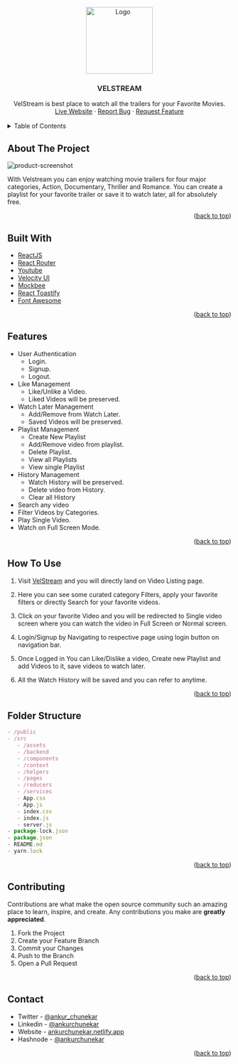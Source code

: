 <div id="top"></div>

<!-- PROJECT LOGO -->

<br />
<div align="center">
  <a href="https://github.com/othneildrew/Best-README-Template">
    <img src="https://velocity-practice.netlify.app/images/velocity-1-logo.svg" alt="Logo" width="150" height="150">
  </a>
  <br/>
  <h3 style="font-weight: 600" align="center">VELSTREAM</h3>

  <p align="center">
    VelStream is best place to watch all the trailers for your Favorite Movies.
    <br />
    <a href="https://velstream.netlify.app">Live Website</a>
    ·
    <a href="https://github.com/AnkurChunekar/VelStream/issues/new">Report Bug</a>
    ·
    <a href="https://github.com/AnkurChunekar/VelStream/issues/new">Request Feature</a>
  </p>
</div>

<!-- TABLE OF CONTENTS -->

<details style="margin: 1rem 0">
  <summary>Table of Contents</summary>
  <ol>
    <li>
      <a href="#about-the-project">About The Project</a>
    </li>
      <li><a href="#built-with">Built With</a></li>
    <li>
      <a href="#features">Features</a>
    </li>
    <li><a href="#how-to-use">How To Use</a></li>
    <li><a href="#folder-structure">Folder Structure</a></li>
    <li><a href="#contributing">Contributing</a></li>
    <li><a href="#contact">Contact</a></li>
  </ol>
</details>

<!-- ABOUT THE PROJECT -->

## About The Project

![product-screenshot](/src/assets/velstream.gif)

With Velstream you can enjoy watching movie trailers for four major categories, Action, Documentary, Thriller and Romance. You can create a playlist for your favorite trailer or save it to watch later, all for absolutely free.

<p align="right">(<a href="#top">back to top</a>)</p>

<!-- Built With -->
## Built With

- [ReactJS](https://reactjs.org/)
- [React Router](https://reactrouter.com/)
- [Youtube](https://youtube.com/)
- [Velocity UI](https://velocity-ui.netlify.app/)
- [Mockbee](https://www.mockbe.netlify.app/)
- [React Toastify](https://fkhadra.github.io/react-toastify/)
- [Font Awesome](https://fontawesome.com/)

<p align="right">(<a href="#top">back to top</a>)</p>

<!-- Features -->

## Features

- User Authentication
  - Login.
  - Signup.
  - Logout.
- Like Management
  - Like/Unlike a Video.
  - Liked Videos will be preserved.
- Watch Later Management
  - Add/Remove from Watch Later.
  - Saved Videos will be preserved.
- Playlist Management
  - Create New Playlist
  - Add/Remove video from playlist.
  - Delete Playlist.
  - View all Playlists
  - View single Playlist
- History Management
  - Watch History will be preserved.
  - Delete video from History.
  - Clear all History
- Search any video
- Filter Videos by Categories.
- Play Single Video.
- Watch on Full Screen Mode.

<p align="right">(<a href="#top">back to top</a>)</p>

<!-- How To Use -->
## How To Use

1.  Visit [VelStream](https://velstream.netlify.app/) and you will directly land on Video Listing page.

2.  Here you can see some curated category Filters, apply your favorite filters or directly Search for your favorite videos.

3. Click on your favorite Video and you will be redirected to Single video screen where you can watch the video in Full Screen or Normal screen.

4. Login/Signup by Navigating to respective page using login button on navigation bar.

5. Once Logged in You can Like/Dislike a video, Create new Playlist and add Videos to it, save videos to watch later.

6. All the Watch History will be saved and you can refer to anytime.

<p align="right">(<a href="#top">back to top</a>)</p>

<!-- Folder Structure -->
## Folder Structure

```jsx
- /public
- /src
   - /assets
   - /backend
   - /components
   - /context
   - /helpers
   - /pages
   - /reducers
   - /services
   - App.css
   - App.js
   - index.css
   - index.js
   - server.js
- package-lock.json
- package.json
- README.md
- yarn.lock
```

<p align="right">(<a href="#top">back to top</a>)</p>

<!-- CONTRIBUTING -->

## Contributing

Contributions are what make the open source community such an amazing place to learn, inspire, and create. Any contributions you make are **greatly appreciated**.

1. Fork the Project
2. Create your Feature Branch
3. Commit your Changes
4. Push to the Branch
5. Open a Pull Request

<p align="right">(<a href="#top">back to top</a>)</p>

<!-- CONTACT -->

## Contact

- Twitter - [@ankur_chunekar](https://twitter.com/ankur_chunekar)
- Linkedin - [@ankurchunekar](https://www.linkedin.com/in/ankurchunekar/)
- Website - [ankurchunekar.netlify.app](https://ankurchunekar.netlify.app/)
- Hashnode - [@ankurchunekar](https://ankurchunekar.hashnode.dev/)

<p align="right">(<a href="#top">back to top</a>)</p>

